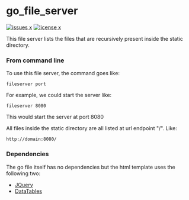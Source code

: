 # go_file_server

[![issues x](https://img.shields.io/github/issues/paul-caron/go_file_server)](https://img.shields.io/github/issues/paul-caron/go_file_server) [![license x](https://img.shields.io/github/license/paul-caron/go_file_server)](https://img.shields.io/github/license/paul-caron/go_file_server)

This file server lists the files that are recursively present inside the static directory.

### From command line

To use this file server, the command goes like:
```
fileserver port
```

For example, we could start the server like:
```
fileserver 8080
```
This would start the server at port 8080

All files inside the static directory are all listed at url endpoint "/".
Like:
```
http://domain:8080/
```

### Dependencies

The go file itself has no dependencies but the html template uses the following two: 

- [JQuery](https://jquery.com/)
- [DataTables](https://datatables.net/)
